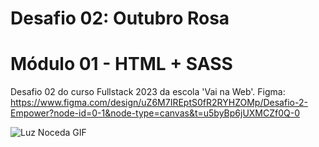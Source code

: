 # Desafio 02: Outubro Rosa

# Módulo 01 - HTML + SASS
Desafio 02 do curso Fullstack 2023 da escola 'Vai na Web'.
Figma: https://www.figma.com/design/uZ6M7IREptS0fR2RYHZOMp/Desafio-2-Empower?node-id=0-1&node-type=canvas&t=u5byBp6jUXMCZf0Q-0

![Luz Noceda GIF](https://i.pinimg.com/originals/b6/ff/8c/b6ff8c751bc97a83ca761698371e86f2.gif)
